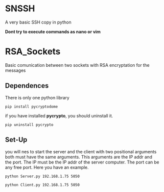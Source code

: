 # SNSSH
A very basic SSH copy in python

**Dont try to execute commands as nano or vim**
# RSA_Sockets
Basic comunication between two sockets with RSA encryptation for the messages

## Dependences

There is only one python library
```
pip install pycryptodome
```

if you have installed **pycrypto**, you should uninstall it.
```
pip uninstall pycrypto
```

## Set-Up

you will nes to start the server and the client with two positional arguments both must have the same arguments. This arguments are the IP addr and the port. The IP must be the IP addr of the server computer. The port can be any free port. Here you have an example.

```bash
python Server.py 192.168.1.75 5050

python Client.py 192.168.1.75 5050
```

